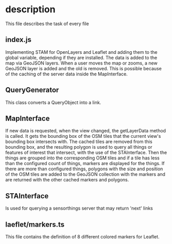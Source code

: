# description

This file describes the task of every file

## index.js

Implementing STAM for OpenLayers and Leaflet and adding them to the global variable, depending if they are installed. The data is added to the map via GeoJSON layers. When a user moves the map or zooms, a new GeoJSON layer is added and the old is removed. This is possible because of the caching of the server data inside the MapInterface.

## QueryGenerator

This class converts a QueryObject into a link.

## MapInterface

If new data is requested, when the view changed, the getLayerData method is called. It gets the bounding box of the OSM tiles that the current view's bounding box intersects with. The cached tiles are removed from this bounding box, and the resulting polygon is used to query all things or features of interest that intersect, with the use of the STAInterface. Then the things are grouped into the corresponding OSM tiles and if a tile has less than the configured count of things, markers are displayed for the things. If there are more than configured things, polygons with the size and position of the OSM tiles are added to the GeoJSON collection with the markers and are returned with the other cached markers and polygons.

## STAInterface

Is used for querying a sensorthings server that may return 'next' links

## laeflet/markers.ts

This file contains the definition of 8 different colored markers for Leaflet.